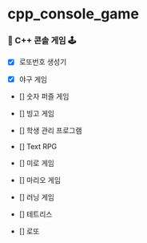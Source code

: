 # cpp_console_game

### 📼 C++ 콘솔 게임 🕹

- [x] 로또번호 생성기

- [x] 야구 게임

- [] 숫자 퍼즐 게임

- [] 빙고 게임

- [] 학생 관리 프로그램

- [] Text RPG

- [] 미로 게임

- [] 마리오 게임

- [] 러닝 게임

- [] 테트리스

- [] 로또
